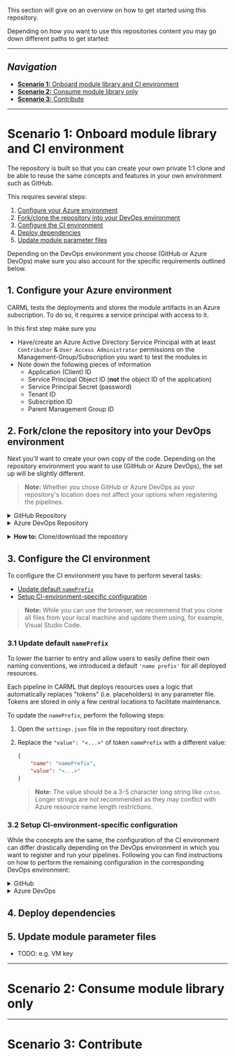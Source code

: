 This section will give on an overview on how to get started using this repository.

Depending on how you want to use this repositories content you may go down different paths to get started:


---

## _Navigation_
- [**Scenario 1:** Onboard module library and CI environment](#scenario-1-onboard-module-library-and-ci-environment)
- [**Scenario 2:** Consume module library only](#scenario-2-consume-module-library-only)
- [**Scenario 3:** Contribute](#scenario-3-contribute)

---

# **Scenario 1:** Onboard module library and CI environment

The repository is built so that you can create your own private 1:1 clone and be able to reuse the same concepts and features in your own environment such as GitHub.

This requires several steps:

1. [Configure your Azure environment](#1-configure-your-azure-environment)
1. [Fork/clone the repository into your DevOps environment](#2-forkclone-the-repository-into-your-devops-environment)
1. [Configure the CI environment](#3-configure-the-ci-environment)
1. [Deploy dependencies](#4-deploy-dependencies)
1. [Update module parameter files](#5-update-module-parameter-files)

Depending on the DevOps environment you choose (GitHub or Azure DevOps) make sure you also account for the specific requirements outlined below.

## 1. Configure your Azure environment

CARML tests the deployments and stores the module artifacts in an Azure subscription. To do so, it requires a service principal with access to it.

In this first step make sure you
- Have/create an Azure Active Directory Service Principal with at least `Contributor` & `User Access Administrator` permissions on the Management-Group/Subscription you want to test the modules in
- Note down the following pieces of information
  - Application (Client) ID
  - Service Principal Object ID (**not** the object ID of the application)
  - Service Principal Secret (password)
  - Tenant ID
  - Subscription ID
  - Parent Management Group ID

## 2. Fork/clone the repository into your DevOps environment

Next you'll want to create your own copy of the code. Depending on the repository environment you want to use (GitHub or Azure DevOps), the set up will be slightly different.

> **Note:** Whether you chose GitHub or Azure DevOps as your repository's location does not affect your options when registering the pipelines.

<details>
<summary>GitHub Repository</summary>

For GitHub, you have two choices depending on your planned repository visibility:
- If the repository may be **public**, we recommend to create a simple fork into the target organization. As the CARML source repository is public, a fork must be public too.
- If you need a **private** version instead, we recommend you create your target repository, download/clone the CARML repository (ref. 'how to' below) and upload the content to the created target repository
  > **Note:** This disables the feature to 'fetch' from the upstream (CARML) repository. As a result, you have to port updates manually.

</details>

<details>
<summary>Azure DevOps Repository</summary>

For a **private** Azure DevOps git, we recommend you create your target repository, download/clone the CARML repository (ref. 'how to' below) and upload the content to the created target repository
> **Note:** This disables the feature to 'fetch' from the upstream (CARML) repository. As a result, you have to port updates manually.

</details>

<p><p>

<details>
<summary><b>How to:</b> Clone/download the repository</summary>
To save a local copy of the repository you can either clone the repository or download it as a `.zip` file.
A clone is a direct reference the the source repository which enables you to pull updates as they happen in the source repository. To achieve this you have to have `Git` installed and run the command

```PowerShell
  git clone 'https://github.com/Azure/ResourceModules.git'`
```

from the command-line of your choice.

If you instead just want to have a copy of the repository's content you can instead download it in the `.zip` format. You can do this by navigating to the repository folder of your choice (for example root), then select the `<> Code` button on the top left and click on `Download ZIP` on the opening blade.

 <img src="./media/cloneDownloadRepo.JPG" alt="How to download repository" height="266">

</details>

<p>

## 3. Configure the CI environment

To configure the CI environment you have to perform several tasks:
- [Update default `namePrefix`](#update-default-nameprefix)
- [Setup CI-environment-specific configuration](#setup-ci-environment-specific-configuration)

> **Note:** While you can use the browser, we recommend that you clone all files from your local machine and update them using, for example, Visual Studio Code.

### 3.1 Update default `namePrefix`

To lower the barrier to entry and allow users to easily define their own naming conventions, we introduced a default `'name prefix'` for all deployed resources.

Each pipeline in CARML that deploys resources uses a logic that automatically replaces "tokens" (i.e. placeholders) in any parameter file. Tokens are stored in only a few central locations to facilitate maintenance.

To update the `namePrefix`, perform the following steps:

1. Open the `settings.json` file in the repository root directory.

1. Replace the `"value": "<...>"` of token `namePrefix` with a different value:

    ```json
    {
        "name": "namePrefix",
        "value": "<...>"
    }
    ```
    > **Note:** The value should be a 3-5 character long string like `cntso`. Longer strings are not recommended as they may conflict with Azure resource name length restrictions.

    <!-- TODO: Handle
    > **Note:** You may also introduce additional tokens later if need be. For further guidelines please refer to the [./] section.
    -->

### 3.2 Setup CI-environment-specific configuration

While the concepts are the same, the configuration of the CI environment can differ drastically depending on the DevOps environment in which you want to register and run your pipelines. Following you can find instructions on how to perform the remaining configuration in the corresponding DevOps environment:

<details>
<summary>GitHub</summary>

#### 3.2.1 Setup secrets
#### 3.2.2 Setup variables (esp. ACR)
#### 3.2.3 Enable actions

</details>

<details>
<summary>Azure DevOps</summary>

#### 3.2.1 Setup service connection
#### 3.2.2 Setup secrets
#### 3.2.3 Setup variables (esp. ACR)
#### 3.2.4 Register pipelines

</details>

<p>

## 4. Deploy dependencies
</details>

## 5. Update module parameter files

- TODO: e.g. VM key

---

<p>

# **Scenario 2:** Consume module library only

---

<p>

# **Scenario 3:** Contribute
